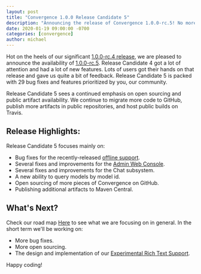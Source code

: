 ```yaml
---
layout: post
title: "Convergence 1.0.0 Release Candidate 5"
description: "Announcing the release of Convergence 1.0.0-rc.5! No more waiting multiple months between releases. Check out the 29 improvement we've made."
date: 2020-01-19 09:00:00 -0700
categories: [convergence]
author: michael
---
```

Hot on the heels of our significant [1.0.0-rc.4 release](/blog/2020/01/convergence-1-0-0-rc4/), we are pleased to announce the availability of [1.0.0-rc.5](https://github.com/convergencelabs/convergence-project/wiki/CHANGELOG#100-rc5-jan-19-2020). Release Candidate 4 got a lot of attention and had a lot of new features. Lots of users got their hands on that release and gave us quite a bit of feedback.  Release Candidate 5 is packed with 29 bug fixes and features prioritized by you, our community.

Release Candidate 5 sees a continued emphasis on open sourcing and public artifact availability. We continue to migrate more code to GitHub, publish more artifacts in public repositories, and host public builds on Travis.

## Release Highlights:
Release Candidate 5 focuses mainly on:

* Bug fixes for the recently-released [offline support](/blog/2020/01/new-features-offline-support-and-connection-smoothing/).
* Several fixes and improvements for the [Admin Web Console](https://github.com/convergencelabs/convergence-admin-console).
* Several fixes and improvements for the Chat subsystem.
* A new ability to query models by model id.
* Open sourcing of more pieces of Convergence on GitHub.
* Publishing additional artifacts to Maven Central.

## What's Next?
Check our road map [Here](https://github.com/convergencelabs/convergence-project/wiki/Convergence-Road-Map) to see what we are focusing on in general.  In the short term we'll be working on:

* More bug fixes.
* More open sourcing.
* The design and implementation of our [Experimental Rich Text Support](https://github.com/convergencelabs/convergence-project/issues/37).

Happy coding!   